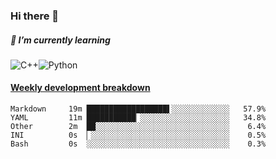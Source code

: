 ### Hi there 👋

##### 🌱 I’m currently learning

![C++](https://img.shields.io/badge/-C++-00599C?style=flat-square&logo=c)![Python](https://img.shields.io/badge/-Python-black?style=flat-square&logo=Python)


<!-- waka-box start -->
#### <a href="https://gist.github.com/bf274261b4c8553e17fc709dfc3cfa97" target="_blank">Weekly development breakdown</a>
```text
Markdown  	 19m ██████████████████▌░░░░░░░░░░░░░   57.9% 
YAML      	 11m ███████████▏░░░░░░░░░░░░░░░░░░░░   34.8% 
Other     	 2m  ██░░░░░░░░░░░░░░░░░░░░░░░░░░░░░░    6.4% 
INI       	 0s  ▏░░░░░░░░░░░░░░░░░░░░░░░░░░░░░░░    0.5% 
Bash      	 0s  ░░░░░░░░░░░░░░░░░░░░░░░░░░░░░░░░    0.3% 
```
<!-- Powered by https://github.com/YouEclipse/waka-box-go . -->
<!-- waka-box end -->



<!--
**KomoreKalu/KomoreKalu** is a ✨ _special_ ✨ repository because its `README.md` (this file) appears on your GitHub profile.

Here are some ideas to get you started:

- 🔭 I’m currently working on ...
- 🌱 I’m currently learning ...
- 👯 I’m looking to collaborate on ...
- 🤔 I’m looking for help with ...
- 💬 Ask me about ...
- 📫 How to reach me: ...
- 😄 Pronouns: ...
- ⚡ Fun fact: ...
-->
